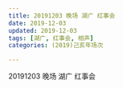 ```yaml
---
title: 20191203 晚场 湖广 红事会
date: 2019-12-03
updated: 2019-12-03
tags: [湖广, 红事会, 相声]
categories: (2019)己亥年场次

---
```


20191203 晚场 湖广 红事会